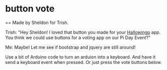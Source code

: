 # button vote

== Made by Sheldon for Trish. 

Trish: "Hey Sheldon! I loved that button you made for your <a href="https://www.hallowingo.com/">Hallowingo</a> app. You think we could use buttons for a voting app on our Pi Day Event?"  

Me: Maybe! Let me see if bootstrap and jquery are still around!

Use a bit of Arduino code to turn an arduion into a keyboard. And have it send a keyboard event when pressed. Or just press the vote buttons below.</p>


